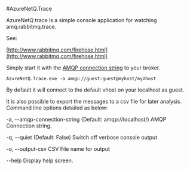 ﻿#AzureNetQ.Trace

AzureNetQ trace is a simple console application for watching amq.rabbitmq.trace.

See:

[http://www.rabbitmq.com/firehose.html](http://www.rabbitmq.com/firehose.html)

Simply start it with the [AMQP connection string](http://www.rabbitmq.com/uri-spec.html) to your broker.

    AzureNetQ.Trace.exe -a amqp://guest:guest@myhost/myVhost

By default it will connect to the default vhost on your localhost as guest.

It is also possible to export the messages to a csv file for later analysis. Command line options detailed as below:

  -a, --amqp-connection-string    (Default: amqp://localhost/) AMQP Connection string.

  -q, --quiet                     (Default: False) Switch off verbose console output

  -o, --output-csv                CSV File name for output

  --help                          Display help screen.